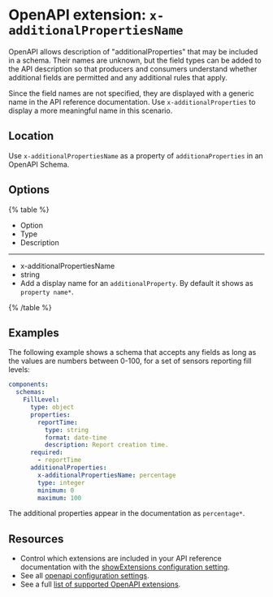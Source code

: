 # OpenAPI extension: `x-additionalPropertiesName`

OpenAPI allows description of "additionalProperties" that may be included in a schema.
Their names are unknown, but the field types can be added to the API description so that producers and consumers understand whether additional fields are permitted and any additional rules that apply.

Since the field names are not specified, they are displayed with a generic name in the API reference documentation.
Use `x-additionalProperties` to display a more meaningful name in this scenario.

## Location

Use `x-additionalPropertiesName` as a property of `additionaProperties` in an OpenAPI Schema.

## Options

{% table %}

- Option
- Type
- Description

---

- x-additionalPropertiesName
- string
- Add a display name for an `additionalProperty`. By default it shows as `property name*`.

{% /table %}

## Examples

The following example shows a schema that accepts any fields as long as the values are numbers between 0-100, for a set of sensors reporting fill levels:

```yaml
components:
  schemas:
    FillLevel:
      type: object
      properties:
        reportTime:
          type: string
          format: date-time
          description: Report creation time.
      required:
        - reportTime
      additionalProperties:
        x-additionalPropertiesName: percentage
        type: integer
        minimum: 0
        maximum: 100
```

The additional properties appear in the documentation as `percentage*`.

## Resources

- Control which extensions are included in your API reference documentation with the [showExtensions configuration setting](../../../config/openapi/show-extensions.md).
- See all [openapi configuration settings](../../../config/openapi/index.md).
- See a full [list of supported OpenAPI extensions](./index.md).
